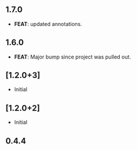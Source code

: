 ## 1.7.0

 - **FEAT**: updated annotations.

## 1.6.0

 - **FEAT**: Major bump since project was pulled out.

## [1.2.0+3]
 * Initial

## [1.2.0+2]
 * Initial

## 0.4.4
